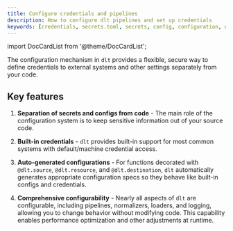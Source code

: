 ```yaml
---
title: Configure credentials and pipelines
description: How to configure dlt pipelines and set up credentials
keywords: [credentials, secrets.toml, secrets, config, configuration, environment variables]
---
```

import DocCardList from '@theme/DocCardList';

The configuration mechanism in `dlt` provides a flexible, secure way to define credentials to external systems and other settings separately from your code.

## Key features

1. **Separation of secrets and configs from code** - The main role of the configuration system is to keep sensitive information out of your source code.

2. **Built-in credentials** - `dlt` provides built-in support for most common systems with default/machine credential access.

3. **Auto-generated configurations** - For functions decorated with `@dlt.source`, `@dlt.resource`, and `@dlt.destination`, `dlt` automatically generates appropriate configuration specs so they behave like built-in configs and credentials.

4. **Comprehensive configurability** - Nearly all aspects of `dlt` are configurable, including pipelines, normalizers, loaders, and logging, allowing you to change behavior without modifying code. This capability enables performance optimization and other adjustments at runtime.

<DocCardList />
